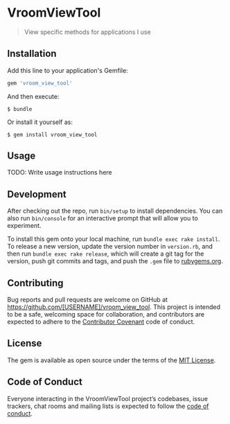 # VroomViewTool

> View specific methods for applications I use

## Installation

Add this line to your application's Gemfile:

```ruby
gem 'vroom_view_tool'
```

And then execute:

    $ bundle

Or install it yourself as:

    $ gem install vroom_view_tool

## Usage

TODO: Write usage instructions here

## Development

After checking out the repo, run `bin/setup` to install dependencies. You can also run `bin/console` for an interactive prompt that will allow you to experiment.

To install this gem onto your local machine, run `bundle exec rake install`. To release a new version, update the version number in `version.rb`, and then run `bundle exec rake release`, which will create a git tag for the version, push git commits and tags, and push the `.gem` file to [rubygems.org](https://rubygems.org).

## Contributing

Bug reports and pull requests are welcome on GitHub at https://github.com/[USERNAME]/vroom_view_tool. This project is intended to be a safe, welcoming space for collaboration, and contributors are expected to adhere to the [Contributor Covenant](http://contributor-covenant.org) code of conduct.

## License

The gem is available as open source under the terms of the [MIT License](https://opensource.org/licenses/MIT).

## Code of Conduct

Everyone interacting in the VroomViewTool project’s codebases, issue trackers, chat rooms and mailing lists is expected to follow the [code of conduct](https://github.com/[USERNAME]/vroom_view_tool/blob/master/CODE_OF_CONDUCT.md).
